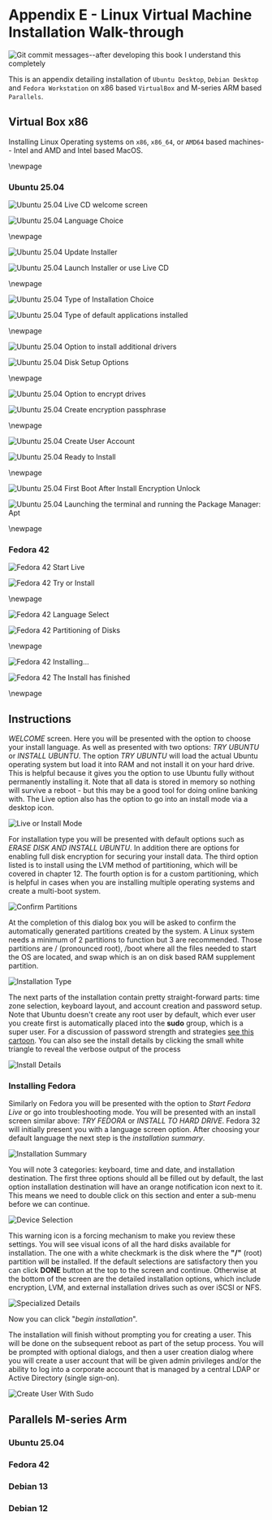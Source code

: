 # Appendix E - Linux Virtual Machine Installation Walk-through

![*Git commit messages--after developing this book I understand this completely*](images/Chapter-Header/Appendix-E/fight.png "Image of XKCD cartoon number 340 Fight")

This is an appendix detailing installation of `Ubuntu Desktop`, `Debian Desktop` and `Fedora Workstation` on x86 based `VirtualBox` and M-series ARM based `Parallels`.

## Virtual Box x86

Installing Linux Operating systems on `x86`, `x86_64`, or `AMD64` based machines-- Intel and AMD and Intel based MacOS.

\newpage

### Ubuntu 25.04

![Ubuntu 25.04 Live CD welcome screen](images/Appendix-E/ubuntu/welcome.png "image of live CD welcome screen.")

![Ubuntu 25.04 Language Choice](images/Appendix-E/ubuntu/lang.png "image of language choice.")

\newpage

![Ubuntu 25.04 Update Installer](images/Appendix-E/ubuntu/update-installer.png "image of installer update.")

![Ubuntu 25.04 Launch Installer or use Live CD](images/Appendix-E/ubuntu/interactive-install.png "image of Launch Installer or use Live CD.")

\newpage

![Ubuntu 25.04 Type of Installation Choice](images/Appendix-E/ubuntu/typeofinstallation.png "image of type of installation choice.")

![Ubuntu 25.04 Type of default applications installed](images/Appendix-E/ubuntu/applications.png "image of default Applications Installed.")

\newpage

![Ubuntu 25.04 Option to install additional drivers](images/Appendix-E/ubuntu/drivers.png "image of option to install additional drivers.")

![Ubuntu 25.04 Disk Setup Options](images/Appendix-E/ubuntu/disksetup.png "image of type of disk setup.")

\newpage

![Ubuntu 25.04 Option to encrypt drives](images/Appendix-E/ubuntu/encrypt.png "image of option to encrypt drives.")

![Ubuntu 25.04 Create encryption passphrase](images/Appendix-E/ubuntu/encryption.png "image of Create encryption passphrase.")

\newpage

![Ubuntu 25.04 Create User Account](images/Appendix-E/ubuntu/create-account.png "image of Create User Account.")

![Ubuntu 25.04 Ready to Install](images/Appendix-E/ubuntu/readytoinstall.png "image of last check before install.")

\newpage

![Ubuntu 25.04 First Boot After Install Encryption Unlock](images/Appendix-E/ubuntu/boot-unlock.png "image of First Boot After Install Encryption Unlock.")

![Ubuntu 25.04 Launching the terminal and running the Package Manager: Apt](images/Appendix-E/ubuntu/update.png "image of Launching the terminal and running the Package Manager: Apt.")

\newpage

### Fedora 42

![*Fedora 42 Start Live*](images/Appendix-E/fedora/start-live.png "image of Start Live")

![*Fedora 42 Try or Install*](images/Appendix-E/fedora/try-or-install.png "image of Try or Install Fedora 42")

\newpage

![*Fedora 42 Language Select*](images/Appendix-E/fedora/lang.png "image of Language select")

![*Fedora 42 Partitioning of Disks*](images/Appendix-E/fedora/install.png "image of partitioning of disks")

\newpage

![*Fedora 42 Installing...*](images/Appendix-E/fedora/installing.png "image of installing")

![*Fedora 42 The Install has finished*](images/Appendix-E/fedora/finished.png "image of the completed install")

\newpage

## Instructions

*WELCOME* screen. Here you will be presented with the option to choose your install language. As well as presented with two options: *TRY UBUNTU* or *INSTALL UBUNTU*. The option *TRY UBUNTU* will load the actual Ubuntu operating system but load it into RAM and not install it on your hard drive. This is helpful because it gives you the option to use Ubuntu fully without permanently installing it. Note that all data is stored in memory so nothing will survive a reboot - but this may be a good tool for doing online banking with. The Live option also has the option to go into an install mode via a desktop icon.

![*Live or Install Mode*](images/Chapter-03/ubuntu-install/live-install.png "Live Install")

For installation type you will be presented with default options such as *ERASE DISK AND INSTALL UBUNTU*. In addition there are options for enabling full disk encryption for securing your install data. The third option listed is to install using the LVM method of partitioning, which will be covered in chapter 12. The fourth option is for a custom partitioning, which is helpful in cases when you are installing multiple operating systems and create a multi-boot system.

![*Confirm Partitions*](images/Chapter-03/ubuntu-install/installation-type.png "Installation Type")

At the completion of this dialog box you will be asked to confirm the automatically generated partitions created by the system. A Linux system needs a minimum of 2 partitions to function but 3 are recommended. Those partitions are / (pronounced root), /boot where all the files needed to start the OS are located, and swap which is an on disk based RAM supplement partition.

![*Installation Type*](images/Chapter-03/ubuntu-install/updates-and-other-software.png "Updates and Other Software")

The next parts of the installation contain pretty straight-forward parts: time zone selection, keyboard layout, and account creation and password setup. Note that Ubuntu doesn't create any root user by default, which ever user you create first is automatically placed into the **sudo** group, which is a super user. For a discussion of password strength and strategies [see this cartoon](http://imgs.xkcd.com/comics/password_strength.png "Password Strength Argument"). You can also see the install details by clicking the small white triangle to reveal the verbose output of the process

![*Install Details*](images/Chapter-03/ubuntu-install/user-account.png "User Account Details")

### Installing Fedora

Similarly on Fedora you will be presented with the option to *Start Fedora Live* or go into troubleshooting mode. You will be presented with an install screen similar above: *TRY FEDORA* or *INSTALL TO HARD DRIVE*. Fedora 32 will initially present you with a language screen option. After choosing your default language the next step is the *installation summary*.

![*Installation Summary*](images/Chapter-03/fedora-install/installation-summary.png "Installation Summary")

You will note 3 categories: keyboard, time and date, and installation destination. The first three options should all be filled out by default, the last option installation destination will have an orange notification icon next to it. This means we need to double click on this section and enter a sub-menu before we can continue.

![*Device Selection*](images/Chapter-03/fedora-install/device-selection-370-by-200.png "Device Selection")

This warning icon is a forcing mechanism to make you review these settings. You will see visual icons of all the hard disks available for installation. The one with a white checkmark is the disk where the __"/"__ (root) partition will be installed. If the default selections are satisfactory then you can click __DONE__ button at the top to the screen and continue.  Otherwise at the bottom of the screen are the detailed installation options, which include encryption, LVM, and external installation drives such as over iSCSI or NFS.

![*Specialized Details*](images/Chapter-03/fedora-install/specialized-disks-330-by-200.png "Specialized Details")

Now you can click "*begin installation*".

The installation will finish without prompting you for creating a user. This will be done on the subsequent reboot as part of the setup process. You will be prompted with optional dialogs, and then a user creation dialog where you will create a user account that will be given admin privileges and/or the ability to log into a corporate account that is managed by a central LDAP or Active Directory (single sign-on).

![*Create User With Sudo*](images/Chapter-03/fedora-install/user-account-fedora.png "Create User With Sudo")

## Parallels M-series Arm

### Ubuntu 25.04

### Fedora 42

### Debian 13

### Debian 12
